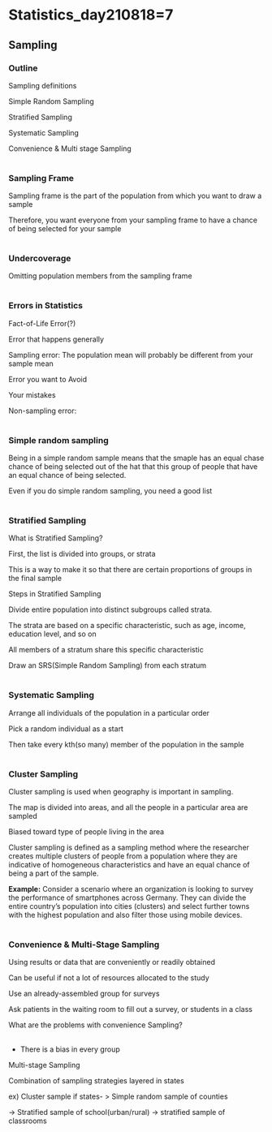 # Statistics_day210818=7

## Sampling

### Outline

Sampling definitions

Simple Random Sampling

Stratified Sampling

Systematic Sampling

Convenience & Multi stage Sampling
</br></br>

### Sampling Frame

Sampling frame is the part of the population from which you want to draw a sample

Therefore, you want everyone from your sampling frame to have a chance of being selected for your sample 
</br></br>

### Undercoverage

Omitting population members from the sampling frame
</br></br>

### Errors in Statistics

Fact-of-Life Error(?)

Error that happens generally

Sampling error: The population mean will probably be different from your sample mean
</br>

Error you want to Avoid

Your mistakes

Non-sampling error:
</br></br>

### Simple random sampling

Being in a simple random sample means that the smaple has an equal chase chance of being selected out of the hat that this group of people that have an equal chance of being selected.

Even if you do simple random sampling, you need a good list
</br></br>

### Stratified Sampling

What is Stratified Sampling?

First, the list is divided into groups, or strata

This is a way to make it so that there are certain proportions of groups in the final sample

Steps in Stratified Sampling

Divide entire population into distinct subgroups called strata.

The strata are based on a specific characteristic, such as age, income, education level, and so on

All members of a stratum share this specific characteristic

Draw an SRS(Simple Random Sampling) from each stratum
</br></br>

### Systematic Sampling

Arrange all individuals of the population in a particular order

Pick a random individual as a start

Then take every kth(so many) member of the population in the sample
</br></br>

### Cluster Sampling

Cluster sampling is used when geography is important in sampling.

The map is divided into areas, and all the people in a particular area are sampled

Biased toward type of people living in the area

Cluster sampling is defined as a sampling method where the researcher creates multiple clusters of people from a population where they are indicative of homogeneous characteristics and have an equal chance of being a part of the sample.

**Example:** Consider a scenario where an organization is looking to survey the performance of smartphones across Germany. They can divide the entire country’s population into cities (clusters) and select further towns with the highest population and also filter those using mobile devices.
</br></br>

### Convenience & Multi-Stage Sampling

Using results or data that are conveniently or readily obtained

Can be useful if not a lot of resources allocated to the study

Use an already-assembled group for surveys

Ask patients in the waiting room to fill out a survey, or students in a class

What are the problems with convenience Sampling?
</br></br>

- There is a bias in every group

Multi-stage Sampling

Combination of sampling strategies layered in states

ex) Cluster sample if states- > Simple random sample of counties

→ Stratified sample of school(urban/rural) → stratified sample of classrooms